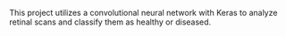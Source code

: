 This project utilizes a convolutional neural network with Keras to analyze retinal scans and classify them as healthy or diseased. 
